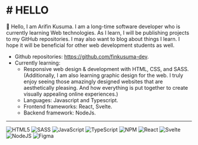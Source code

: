 



# # HELLO
👋 Hello, I am Arifin Kusuma. I am a long-time software developer who is currently learning Web technologies. 
As I learn, I will be publishing projects to my GitHub repositories. I may also want to blog about things I learn. 
I hope it will be beneficial for other web development students as well.

- Github repositories: https://github.com/finkusuma-dev.
- Currently learning:
  - Responsive web design & development with HTML, CSS, and SASS.  
    (Additionally, I am also learning graphic design for the web. I truly enjoy seeing those amazingly designed websites that are aesthetically pleasing.
    And how everything is put together to create visually appealing online experiences.)
  - Languages: Javascript and Typescript.
  - Frontend frameworks: React, Svelte.
  - Backend framework: NodeJs.
    
---
![HTML5](https://img.shields.io/badge/html5-%23E34F26.svg?style=for-the-badge&logo=html5&logoColor=white) 
![SASS](https://img.shields.io/badge/SASS-hotpink.svg?style=for-the-badge&logo=SASS&logoColor=white)
![JavaScript](https://img.shields.io/badge/javascript-%23323330.svg?style=for-the-badge&logo=javascript&logoColor=%23F7DF1E)
![TypeScript](https://img.shields.io/badge/typescript-%23007ACC.svg?style=for-the-badge&logo=typescript&logoColor=white)
![NPM](https://img.shields.io/badge/NPM-%23CB3837.svg?style=for-the-badge&logo=npm&logoColor=white)
![React](https://img.shields.io/badge/react-%2320232a.svg?style=for-the-badge&logo=react&logoColor=%2361DAFB)
![Svelte](https://img.shields.io/badge/svelte-%23f1413d.svg?style=for-the-badge&logo=svelte&logoColor=white)
![NodeJS](https://img.shields.io/badge/node.js-6DA55F?style=for-the-badge&logo=node.js&logoColor=white)
![Figma](https://img.shields.io/badge/figma-%23F24E1E.svg?style=for-the-badge&logo=figma&logoColor=white)


<!---
finkusuma-dev/finkusuma-dev is a ✨ special ✨ repository because its `README.md` (this file) appears on your GitHub profile.
You can click the Preview link to take a look at your changes.
Markdown badges: https://ileriayo.github.io/markdown-badges/
--->
